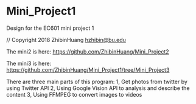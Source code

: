 # Mini_Project1
Design for the EC601 mini project 1

// Copyright 2018 ZhibinHuang hzhibin@bu.edu

The mini2 is here: https://github.com/ZhibinHuang/Mini_Project2

The mini3 is here: https://github.com/ZhibinHuang/Mini_Project1/tree/Mini_Project3

There are three main parts of this program:
1, Get photos from twitter by using Twitter API
2, Using Google Vision API to analysis and describe the content
3, Using FFMPEG to convert images to videos

